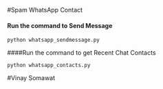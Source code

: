 #Spam WhatsApp Contact

#### Run the command to Send Message

``` python whatsapp_sendmessage.py ```


####Run the command to get Recent Chat Contacts

``` python whatsapp_contacts.py ```

#Vinay Somawat
